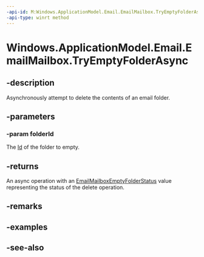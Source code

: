 ----api-id: M:Windows.ApplicationModel.Email.EmailMailbox.TryEmptyFolderAsync(System.String)
-api-type: winrt method
---<!-- Method syntaxpublic Windows.Foundation.IAsyncOperation<Windows.ApplicationModel.Email.EmailMailboxEmptyFolderStatus> TryEmptyFolderAsync(System.String folderId)--># Windows.ApplicationModel.Email.EmailMailbox.TryEmptyFolderAsync## -descriptionAsynchronously attempt to delete the contents of an email folder.## -parameters### -param folderIdThe [Id](emailfolder_id.md) of the folder to empty.## -returnsAn async operation with an [EmailMailboxEmptyFolderStatus](emailmailboxemptyfolderstatus.md) value representing the status of the delete operation.## -remarks## -examples## -see-also